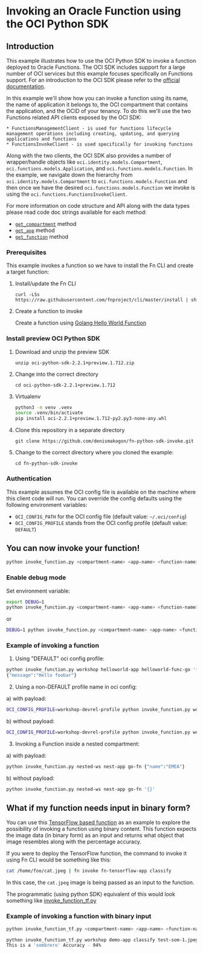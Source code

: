 # Invoking an Oracle Function using the OCI Python SDK

## Introduction

This example illustrates how to use the OCI Python SDK to invoke a function
deployed to Oracle Functions.  The OCI SDK includes support for a large number
of OCI services but this example focuses specifically on Functions support.
For an introduction to the OCI SDK please refer to the [official
documentation](https://oracle-cloud-infrastructure-python-sdk.readthedocs.io/en/latest/).

In this example we'll show how you can invoke a function using its name, the
name of application it belongs to, the OCI compartment that contains the
application, and the OCID of your tenancy.  To do this we'll use the two
Functions related API clients exposed by the OCI SDK:

    * FunctionsManagementClient - is used for functions lifecycle management operations including creating, updating, and querying applications and functions
    * FunctionsInvokeClient - is used specifically for invoking functions

Along with the two clients, the OCI SDK also provides a number of wrapper/handle
objects like `oci.identity.models.Compartment`, `oci.functions.models.Application`, and `oci.functions.models.Function`. In the example, we
navigate down the hierarchy from `oci.identity.models.Compartment` to `oci.functions.models.Function` and then once we
have the desired `oci.functions.models.Function` we invoke is using the `oci.functions.FunctionsInvokeClient`.

For more information on code structure and API along with the data types please read code doc strings available for each method:

 - [`get_compartment`](invoke_function.py#L14) method
 - [`get_app`](invoke_function.py#L36) method
 - [`get_function`](invoke_function.py#L62) method


### Prerequisites

This example invokes a function so we have to install the Fn CLI and create a target function:

1. Install/update the Fn CLI

   `curl -LSs https://raw.githubusercontent.com/fnproject/cli/master/install |
   sh`

2. Create a function to invoke

   Create a function using [Golang Hello World Function](https://github.com/fnproject/fn/blob/master/README.md#your-first-function)

### Install preview OCI Python SDK

1. Download and unzip the preview SDK

   `unzip oci-python-sdk-2.2.1+preview.1.712.zip`

2. Change into the correct directory

   `cd oci-python-sdk-2.2.1+preview.1.712`

3. Virtualenv

   ```bash
   python3 -m venv .venv
   source .venv/bin/activate
   pip install oci-2.2.1+preview.1.712-py2.py3-none-any.whl
   ```

4. Clone this repository in a separate directory 

   `git clone https://github.com/denismakogon/fn-python-sdk-invoke.git`

5. Change to the correct directory where you cloned the example: 

   `cd fn-python-sdk-invoke` 



### Authentication

This example assumes the OCI config file is available on the machine where this client code will run. You can override the config defaults using the following environment variables:

 - `OCI_CONFIG_PATH` for the OCI config file (default value: `~/.oci/config`)
 - `OCI_CONFIG_PROFILE` stands from the OCI config profile (default value: `DEFAULT`)


## You can now invoke your function!

```bash
python invoke_function.py <compartment-name> <app-name> <function-name> <request payload>
```

### Enable debug mode

Set environment variable:

```bash
export DEBUG=1
python invoke_function.py <compartment-name> <app-name> <function-name> <request payload>
```
or

```bash
DEBUG=1 python invoke_function.py <compartment-name> <app-name> <function-name> <request payload>
```

### Example of invoking a function

1) Using "DEFAULT" oci config profile:

```bash
python invoke_function.py workshop helloworld-app helloworld-func-go '{"name":"foobar"}'
{"message":"Hello foobar"}
```

2) Using a non-DEFAULT profile name in oci config:

a) with payload:

```bash
OCI_CONFIG_PROFILE=workshop-devrel-profile python invoke_function.py workshop helloworld-app helloworld-func-go '{"name":"foobar"}'
```

b) without payload:

```bash
OCI_CONFIG_PROFILE=workshop-devrel-profile python invoke_function.py workshop helloworld-app helloworld-func-go '{}'
```

3) Invoking a Function inside a nested compartment:

a) with payload:

```bash
python invoke_function.py nested-ws nest-app go-fn {"name":"EMEA"}
```

b) without payload:

```bash
python invoke_function.py nested-ws nest-app go-fn '{}'
```

## What if my function needs input in binary form?

You can use this [TensorFlow based function](https://github.com/abhirockzz/fn-hello-tensorflow) 
as an example to explore the possibility of invoking a function using binary content.
This function expects the image data (in binary form) as an input and returns what object that image
resembles along with the percentage accuracy.

If you were to deploy the TensorFlow function, the command to invoke it using Fn
CLI would be something like this:

```bash
cat /home/foo/cat.jpeg | fn invoke fn-tensorflow-app classify
```

In this case, the `cat.jpeg` image is being passed
as an input to the function. 

The programmatic (using python SDK) equivalent of
this would look something like [invoke_function_tf.py](invoke_function_tf.py)

### Example of invoking a function with binary input

```bash
python invoke_function_tf.py <compartment-name> <app-name> <function-name> <image-file-path>
```

```bash
python invoke_function_tf.py workshop demo-app classify test-som-1.jpeg
This is a 'sombrero' Accuracy - 94%
```
